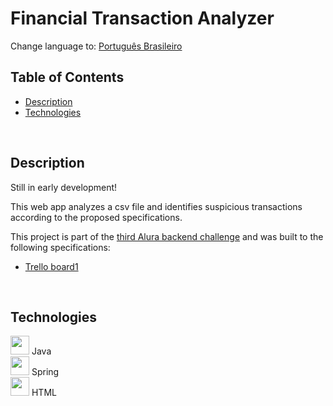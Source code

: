 # Financial Transaction Analyzer

Change language to: [Português Brasileiro](./LEIAME.md)

## Table of Contents

* [Description](#description)
* [Technologies](#technologies)

<br>

## Description

Still in early development!

This web app analyzes a csv file and identifies suspicious transactions according to the proposed specifications.

This project is part of the [third Alura backend challenge](https://www.alura.com.br/challenges/back-end-3) and was built to the following specifications:

* [Trello board1](https://trello.com/b/6BVMlCYd/challenge-backend-3-semana-1)

<br/>

## Technologies

            
<div>
  <img src="https://cdn.jsdelivr.net/gh/devicons/devicon/icons/java/java-original.svg" width=30px/>
  Java
</div>

<div>
  <img src="https://cdn.jsdelivr.net/gh/devicons/devicon/icons/spring/spring-original.svg" width=30px/>
  Spring
</div>          

<div>
  <img src="https://cdn.jsdelivr.net/gh/devicons/devicon/icons/html5/html5-plain.svg" width=30px/>
  HTML
</div>
        